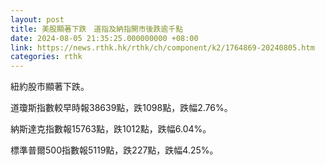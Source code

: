 ```yaml
---
layout: post
title: 美股顯著下跌　道指及納指開市後跌逾千點
date: 2024-08-05 21:35:25.000000000 +08:00
link: https://news.rthk.hk/rthk/ch/component/k2/1764869-20240805.htm
categories: rthk
---
```


紐約股市顯著下跌。

道瓊斯指數較早時報38639點，跌1098點，跌幅2.76%。

納斯達克指數報15763點，跌1012點，跌幅6.04%。

標準普爾500指數報5119點，跌227點，跌幅4.25%。
